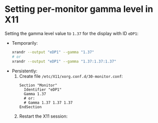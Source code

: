 # Setting per-monitor gamma level in X11

Setting the gamma level value to `1.37` for the display with ID `eDP1`:

-   Temporarily:
    ```sh
    xrandr --output "eDP1" --gamma "1.37"
    # or
    xrandr --output "eDP1" --gamma "1.37:1.37:1.37"
    ```
-   Persistently:
    1. Create file `/etc/X11/xorg.conf.d/30-monitor.conf`:
        ```xf86config
        Section "Monitor"
          Identifier "eDP1"
          Gamma 1.37
          # or: 
          # Gamma 1.37 1.37 1.37
        EndSection
        ```
    2. Restart the X11 session:
